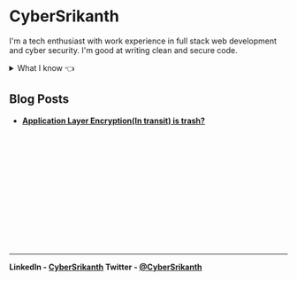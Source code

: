 # CyberSrikanth

I'm a tech enthusiast with work experience in full stack web development and cyber security. 
I'm good at writing clean and secure code. 

<details>
  <summary>What I know &#128072;</summary>
  
* Web application pentesting (White/Black box).
* Network Security.
* Linux/Unix and bash.
* OWASP top 10.
* Web application security (Offensive Security).
* Source code auditing.
* Application Security best practices.
* System Design.
* RDBMS.
* Laravel.
* Node js.
* React js.
* MySQL.
* python scripting.
 
Certification:
Offensive Security Web Expert (OSWE) - [Click here to verify](https://www.credly.com/badges/a6b9f3d3-dbea-4744-8c9c-dc103b1eda07)
</details>


## Blog Posts

* [<b>Application Layer Encryption(In transit) is trash?<b>](/blog/application-layer-encryption/index.html)



</br> </br> </br> </br> </br> </br> </br> </br> </br> </br> </br> </br> 

---

LinkedIn - [CyberSrikanth](https://linkedin.com/in/cybersrikanth/)
Twitter - [@CyberSrikanth](https://twitter.com/CyberSrikanth/)